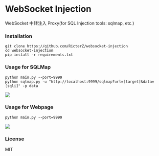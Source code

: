 WebSocket Injection
=========
WebSocket 中转注入 Proxy(for SQL Injection tools: sqlmap, etc.)

### Installation

    git clone https://github.com/RicterZ/websocket-injection
    cd websocket-injection
    pip install -r requirements.txt

### Usage for SQLMap

    python main.py --port=9999
    python sqlmap.py -u "http://localhost:9999/sqlmap?url=[target]&data=[sqli]" -p data


![](https://github.com/RicterZ/websocket-injection/raw/dev/docs/usage.png)  

### Usage for Webpage

    python main.py --port=9999

![](https://github.com/RicterZ/websocket-injection/raw/dev/docs/usage2.png)  

### License
MIT
